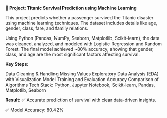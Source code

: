 **🧭 Project: Titanic Survival Prediction using Machine Learning**

This project predicts whether a passenger survived the Titanic disaster using machine learning techniques. 
The dataset includes details like age, gender, class, fare, and family relations.

Using Python (Pandas, NumPy, Seaborn, Matplotlib, Scikit-learn), the data was cleaned, analyzed, and modeled with Logistic Regression and Random Forest.
The final model achieved ~80% accuracy, showing that gender, class, and age are the most significant factors affecting survival.

**Key Steps:**

Data Cleaning & Handling Missing Values
Exploratory Data Analysis (EDA) with Visualization
Model Training and Evaluation
Accuracy Comparison of Algorithms
Tech Stack: Python, Jupyter Notebook, Scikit-learn, Pandas, Matplotlib, Seaborn

**Result:**
✅ Accurate prediction of survival with clear data-driven insights.

✅ Model Accuracy: 80.42%
